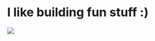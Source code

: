<h1> I like building fun stuff :) </h1>

<img src="https://i.giphy.com/media/v1.Y2lkPTc5MGI3NjExMXl3YWxxbHNjd2xtcjhzMWZkZzJucGxjN2o0MHM0OTJ2dnV2enA2MCZlcD12MV9pbnRlcm5hbF9naWZfYnlfaWQmY3Q9Zw/Z1kpfgtHmpWHS/giphy.gif" /> 
